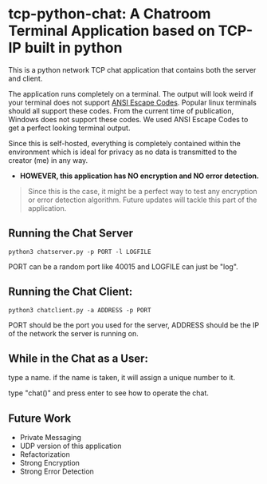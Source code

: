 # tcp-python-chat: A Chatroom Terminal Application based on TCP-IP built in python

This is a python network TCP chat application that contains both the server and client.

The application runs completely on a terminal. The output will look weird if your terminal does not support [ANSI Escape Codes](https://en.wikipedia.org/wiki/ANSI_escape_code). Popular linux terminals should all support these codes. From the current time of publication, Windows does not support these codes. We used ANSI Escape Codes to get a perfect looking terminal output.

Since this is self-hosted, everything is completely contained within the environment which is ideal for privacy as no data is transmitted to the creator (me) in any way.

* **HOWEVER, this application has NO encryption and NO error detection.**

> Since this is the case, it might be a perfect way to test any encryption or error detection algorithm. Future updates will tackle this part of the application.

## Running the Chat Server

```
python3 chatserver.py -p PORT -l LOGFILE
```

  PORT can be a random port like 40015 and LOGFILE can just be "log".


## Running the Chat Client:

```
python3 chatclient.py -a ADDRESS -p PORT
```

  PORT should be the port you used for the server, ADDRESS should be the IP of the network the server is running on.


## While in the Chat as a User:
type a name. if the name is taken, it will assign a unique number to it.

type "chat()" and press enter to see how to operate the chat.


## Future Work
* Private Messaging
* UDP version of this application
* Refactorization
* Strong Encryption
* Strong Error Detection
